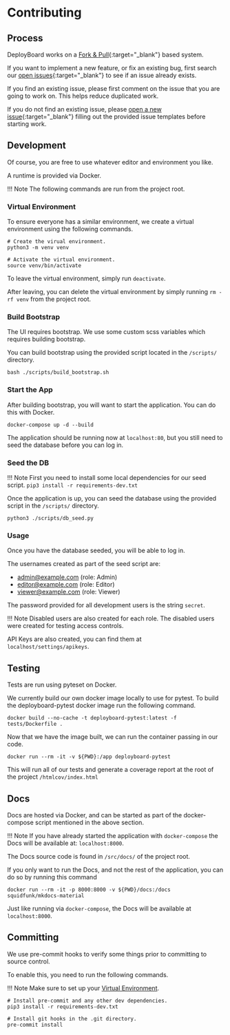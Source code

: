 # Contributing

## Process

DeployBoard works on a [Fork & Pull](https://reflectoring.io/github-fork-and-pull/){:target="_blank"} based system.

If you want to implement a new feature, or fix an existing bug, first search our [open issues](https://github.com/DeployBoard/deployboard/issues){:target="_blank"} to see if an issue already exists.

If you find an existing issue, please first comment on the issue that you are going to work on. This helps reduce duplicated work.

If you do not find an existing issue, please [open a new issue](https://github.com/DeployBoard/deployboard/issues/new/choose){:target="_blank"} filling out the provided issue templates before starting work.

## Development

Of course, you are free to use whatever editor and environment you like.

A runtime is provided via Docker.

!!! Note
    The following commands are run from the project root.

### Virtual Environment

To ensure everyone has a similar environment, we create a virtual environment using the following commands.

```
# Create the virual environment.
python3 -m venv venv

# Activate the virtual environment.
source venv/bin/activate
```

To leave the virtual environment, simply run `deactivate`.

After leaving, you can delete the virtual environment by simply running `rm -rf venv` from the project root.

### Build Bootstrap

The UI requires bootstrap. We use some custom scss variables which requires building bootstrap.

You can build bootstrap using the provided script located in the `/scripts/` directory.

```
bash ./scripts/build_bootstrap.sh
```

### Start the App

After building bootstrap, you will want to start the application. You can do this with Docker.

```
docker-compose up -d --build
```

The application should be running now at `localhost:80`, but you still need to seed the database before you can log in.

### Seed the DB

!!! Note
    First you need to install some local dependencies for our seed script.
    ```
    pip3 install -r requirements-dev.txt
    ```

Once the application is up, you can seed the database using the provided script in the `/scripts/` directory.

```
python3 ./scripts/db_seed.py
```

### Usage

Once you have the database seeded, you will be able to log in.

The usernames created as part of the seed script are:

- admin@example.com (role: Admin)
- editor@example.com (role: Editor)
- viewer@example.com (role: Viewer)

The password provided for all development users is the string `secret`.

!!! Note
    Disabled users are also created for each role. The disabled users were created for testing access controls.

API Keys are also created, you can find them at `localhost/settings/apikeys`.

## Testing

Tests are run using pyteset on Docker.

We currently build our own docker image locally to use for pytest. To build the deployboard-pytest docker image run the following command.

```
docker build --no-cache -t deployboard-pytest:latest -f tests/Dockerfile .
```

Now that we have the image built, we can run the container passing in our code.

```
docker run --rm -it -v ${PWD}:/app deployboard-pytest
```

This will run all of our tests and generate a coverage report at the root of the project `/htmlcov/index.html`

## Docs

Docs are hosted via Docker, and can be started as part of the docker-compose script mentioned in the above section.

!!! Note
    If you have already started the application with `docker-compose` the Docs will be available at: `localhost:8000`.

The Docs source code is found in `/src/docs/` of the project root.

If you only want to run the Docs, and not the rest of the application, you can do so by running this command

```
docker run --rm -it -p 8000:8000 -v ${PWD}/docs:/docs squidfunk/mkdocs-material
```

Just like running via `docker-compose`, the Docs will be available at `localhost:8000`.

## Committing

We use pre-commit hooks to verify some things prior to committing to source control.

To enable this, you need to run the following commands.

!!! Note
    Make sure to set up your [Virtual Environment](contributing.md#virtual-environment).

```
# Install pre-commit and any other dev dependencies.
pip3 install -r requirements-dev.txt

# Install git hooks in the .git directory.
pre-commit install
```
